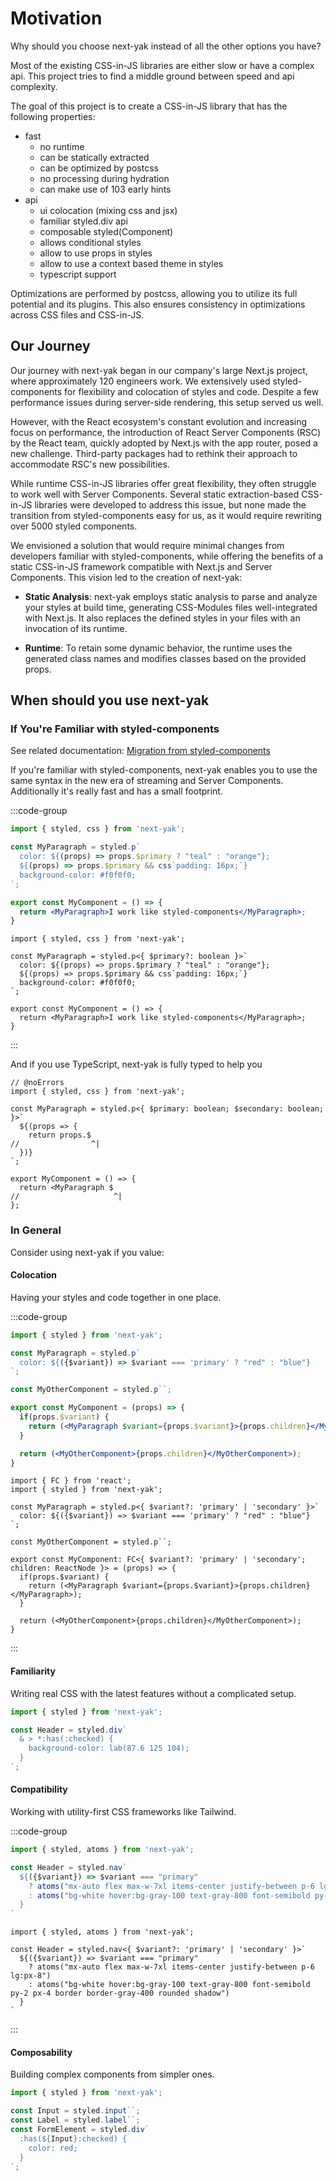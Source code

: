 # Motivation

Why should you choose next-yak instead of all the other options you have?

Most of the existing CSS-in-JS libraries are either slow or have a complex api. This project tries to find a middle ground between speed and api complexity.

The goal of this project is to create a CSS-in-JS library that has the following properties:

- fast
  - no runtime
  - can be statically extracted
  - can be optimized by postcss
  - no processing during hydration
  - can make use of 103 early hints
- api
  - ui colocation (mixing css and jsx)
  - familiar styled.div api
  - composable styled(Component)
  - allows conditional styles
  - allow to use props in styles
  - allow to use a context based theme in styles
  - typescript support

Optimizations are performed by postcss, allowing you to utilize its full potential and its plugins. 
This also ensures consistency in optimizations across CSS files and CSS-in-JS.

## Our Journey

Our journey with next-yak began in our company's large Next.js project, where approximately 120 engineers work. We extensively used styled-components for flexibility and colocation of styles and code. Despite a few performance issues during server-side rendering, this setup served us well.

However, with the React ecosystem's constant evolution and increasing focus on performance, the introduction of React Server Components (RSC) by the React team, quickly adopted by Next.js with the app router, posed a new challenge. Third-party packages had to rethink their approach to accommodate RSC's new possibilities.

While runtime CSS-in-JS libraries offer great flexibility, they often struggle to work well with Server Components. Several static extraction-based CSS-in-JS libraries were developed to address this issue, but none made the transition from styled-components easy for us, as it would require rewriting over 5000 styled components.

We envisioned a solution that would require minimal changes from developers familiar with styled-components, while offering the benefits of a static CSS-in-JS framework compatible with Next.js and Server Components. This vision led to the creation of next-yak:

- **Static Analysis**: next-yak employs static analysis to parse and analyze your styles at build time, generating CSS-Modules files well-integrated with Next.js. It also replaces the defined styles in your files with an invocation of its runtime.

- **Runtime**: To retain some dynamic behavior, the runtime uses the generated class names and modifies classes based on the provided props.


## When should you use next-yak

### If You're Familiar with styled-components

See related documentation: [Migration from styled-components](/migration-from-styled-components)

If you're familiar with styled-components, next-yak enables you to use the same syntax in the new era of streaming and Server Components.
Additionally it's really fast and has a small footprint.

:::code-group

```jsx [javascript]
import { styled, css } from 'next-yak';

const MyParagraph = styled.p`
  color: ${(props) => props.$primary ? "teal" : "orange"};
  ${(props) => props.$primary && css`padding: 16px;`}
  background-color: #f0f0f0;
`;

export const MyComponent = () => {
  return <MyParagraph>I work like styled-components</MyParagraph>;
}
```

```tsx [typescript]
import { styled, css } from 'next-yak';

const MyParagraph = styled.p<{ $primary?: boolean }>`
  color: ${(props) => props.$primary ? "teal" : "orange"};
  ${(props) => props.$primary && css`padding: 16px;`}
  background-color: #f0f0f0;
`;

export const MyComponent = () => {
  return <MyParagraph>I work like styled-components</MyParagraph>;
}
```
:::

And if you use TypeScript, next-yak is fully typed to help you

```tsx twoslash
// @noErrors
import { styled, css } from 'next-yak';

const MyParagraph = styled.p<{ $primary: boolean; $secondary: boolean; }>`
  ${(props => {
    return props.$
//                ^|
  })}
`;

export MyComponent = () => {
  return <MyParagraph $
//                     ^|
};
```

### In General

Consider using next-yak if you value:

#### Colocation 

Having your styles and code together in one place.

:::code-group

```jsx [javascript]
import { styled } from 'next-yak';

const MyParagraph = styled.p`
  color: ${({$variant}) => $variant === 'primary' ? "red" : "blue"}
`;

const MyOtherComponent = styled.p``;

export const MyComponent = (props) => {
  if(props.$variant) {
    return (<MyParagraph $variant={props.$variant}>{props.children}</MyParagraph>);
  }

  return (<MyOtherComponent>{props.children}</MyOtherComponent>);
}
```


```tsx [typescript]
import { FC } from 'react';
import { styled } from 'next-yak';

const MyParagraph = styled.p<{ $variant?: 'primary' | 'secondary' }>`
  color: ${({$variant}) => $variant === 'primary' ? "red" : "blue"}
`;

const MyOtherComponent = styled.p``;

export const MyComponent: FC<{ $variant?: 'primary' | 'secondary'; children: ReactNode }> = (props) => {
  if(props.$variant) {
    return (<MyParagraph $variant={props.$variant}>{props.children}</MyParagraph>);
  }

  return (<MyOtherComponent>{props.children}</MyOtherComponent>);
}
```

:::

#### Familiarity

Writing real CSS with the latest features without a complicated setup.

```jsx
import { styled } from 'next-yak';

const Header = styled.div`
  & > *:has(:checked) {
    background-color: lab(87.6 125 104);
  }
`;
```

#### Compatibility

Working with utility-first CSS frameworks like Tailwind.

:::code-group

```jsx [javascript]
import { styled, atoms } from 'next-yak';

const Header = styled.nav`
  ${({$variant}) => $variant === "primary"
    ? atoms("mx-auto flex max-w-7xl items-center justify-between p-6 lg:px-8")
    : atoms("bg-white hover:bg-gray-100 text-gray-800 font-semibold py-2 px-4 border border-gray-400 rounded shadow")
  }
`
```

```tsx [typescript]
import { styled, atoms } from 'next-yak';

const Header = styled.nav<{ $variant?: 'primary' | 'secondary' }>`
  ${({$variant}) => $variant === "primary"
    ? atoms("mx-auto flex max-w-7xl items-center justify-between p-6 lg:px-8")
    : atoms("bg-white hover:bg-gray-100 text-gray-800 font-semibold py-2 px-4 border border-gray-400 rounded shadow")
  }
`
```

:::

#### Composability

Building complex components from simpler ones.

```jsx
import { styled } from 'next-yak';

const Input = styled.input``;
const Label = styled.label``;
const FormElement = styled.div`
  :has(${Input}:checked) {
    color: red;
  }
`;
```
